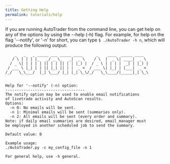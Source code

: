 ```yaml
---
title: Getting Help
permalink: tutorials/help
---
```



If you are running AutoTrader from the command line, you can get help on any of the options by using the --help (-h) flag. For example,
for help on the flag '--notify', or '-n' for short, you can type `$ ./AutoTrader -h n`, which will produce the following output:

```
    _   _   _ _____ ___ _____ ____      _    ____  _____ ____  
   / \ | | | |_   _/ _ \_   _|  _ \    / \  |  _ \| ____|  _ \ 
  / _ \| | | | | || | | || | | |_) |  / _ \ | | | |  _| | |_) |
 / ___ \ |_| | | || |_| || | |  _ <  / ___ \| |_| | |___|  _ < 
/_/   \_\___/  |_| \___/ |_| |_| \_\/_/   \_\____/|_____|_| \_\
                                                               

Help for '--notify' (-n) option:
-----------------------------------
The notify option may be used to enable email notifications
of livetrade activity and AutoScan results.
Options:
  -n 0: No emails will be sent.
  -n 1: Minimal emails will be sent (summaries only).
  -n 2: All emails will be sent (every order and summary).
Note: if daily email summaries are desired, email_manager must
be employed in another scheduled job to send the summary.

Default value: 0

Example usage:
./AutoTrader.py -c my_config_file -n 1

For general help, use -h general.
```
